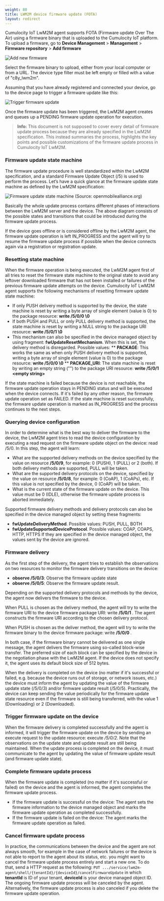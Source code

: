 ```yaml
---
weight: 80
title: LWM2M device firmware update (FOTA)
layout: redirect
---
```


Cumulocity IoT LwM2M agent supports FOTA (Firmware update Over The Air) using a firmware binary that is uploaded to the Cumulocity IoT platform.
To upload a firmware, go to **Device Management** &gt; **Management** &gt; **Firmware repository** &gt; **Add firmware**

![Add new firmware](/images/device-protocols/lwm2m/lwm2m-add-new-firmware.png)

Select the firmware binary to upload, either from your local computer or from a URL. The device type filter must be left empty or filled with a value of "c8y_lwm2m".

Assuming that you have already registered and connected your device, go to the device page to trigger a firmware update like this:

![Trigger firmware update](/images/device-protocols/lwm2m/lwm2m-trigger-fota.png)

Once the firmware update has been triggered, the LwM2M agent creates and queues up a PENDING firmware update operation for execution.

> **Info:** This document is not supposed to cover every detail of firmware update process because they are already specified in the LwM2M specification. This instead summaries the process, highlights the key points and possible customizations of the firmware update process in Cumulocity IoT LwM2M.

### Firmware update state machine

The firmware update procedure is well standardized within the LwM2M specification, and a standard Firmware Update Object (&#47;5) is used to perform the process.
Let’s have a quick glance at the firmware update state machine as defined by the LwM2M specification:

 ![Firmware update state machine](/images/device-protocols/lwm2m/lwm2m-fota-state-machine.png)
 (Source: openmobilealliance.org)

Basically the whole update process contains different phases of interactions between the LwM2M server and the device. The above diagram consists of the possible states and transitions that could be introduced during the firmware update process.

If the device goes offline or is considered offline by the LwM2M agent, the firmware update operation is left IN_PROGRESS and the agent will try to resume the firmware update process if possible when the device connects again via a registration or registration update. 

### Resetting state machine

When the firmware operation is being executed, the LwM2M agent first of all tries to reset the firmware state machine to the original state to avoid any leftover downloaded firmware that has not been installed or failures of the previous firmware update attempts on the device.
Cumulocity IoT LwM2M agent supports the following mechanisms of resetting firmware update state machine:
* If only PUSH delivery method is supported by the device, the state machine is reset by writing a byte array of single element (value is 0) to the package resource: **write &#47;5&#47;0&#47;0 \0**
* If both PUSH and PULL or only PULL delivery method is supported, the state machine is reset by writing a NULL string to the package URI resource: **write &#47;5&#47;0&#47;1 \0**
* This mechanism can also be specified in the device managed object by using fragment: **fwUpdateResetMechanism**. When this is set, the delivery method is disregarded. Possible values:
    ** **PACKAGE**: This works the same as when only PUSH delivery method is supported, writing a byte array of single element (value is 0) to the package resource: **write &#47;5&#47;0&#47;0 \0**
    ** **PACKAGE_URI**: The state machine is reset by writing an empty string ("") to the package URI resource: **write &#47;5&#47;0&#47;1 &lt;empty string&gt;**
 
 If the state machine is failed because the device is not reachable, the firmware update operation stays in PENDING status and will be executed when the device connects. If it's failed by any other reason, the firmware update operation set as FAILED.
 If the state machine is reset successfully, the firmware update operation is marked as IN_PROGRESS and the process continues to the next steps.

### Querying device configuration

In order to determine what is the best way to deliver the firmware to the device, the LwM2M agent tries to read the device configuration by executing a read request on the firmware update object on the device: read &#47;5&#47;0.
In this step, the agent will learn:
* What are the supported delivery methods on the device specified by the value on resource **&#47;5&#47;0&#47;9**, for example: 0 (PUSH), 1 (PULL) or 2 (both). If both delivery methods are supported, PULL will be taken.
* What are the supported delivery protocols on the device, specified by the value on resource **&#47;5&#47;0&#47;8**, for example: 0 (CoAP), 1 (CoAPs), etc. If this value is not specified by the device, 0 (CoAP) will be taken.
* What is the current state of the firmware update on the device. This value must be 0 (IDLE), otherwise the firmware update process is aborted immediately.

Supported firmware delivery methods and delivery protocols can also be specified in the device managed object by setting these fragments:
* **fwUpdateDeliveryMethod**. Possible values: PUSH, PULL, BOTH
* **fwUpdateSupportedDeviceProtocol**. Possible values: COAP, COAPS, HTTP, HTTPS
If they are specified in the device managed object, the values sent by the device are ignored. 


### Firmware delivery

As the first step of the delivery, the agent tries to establish the observations on two resources to monitor the firmware delivery transitions on the device:
* **observe &#47;5&#47;0&#47;3**: Observe the firmware update state
* **observe &#47;5&#47;0&#47;5**: Observe the firmware update result.

Depending on the supported delivery protocols and methods by the device, the agent now delivers the firmware to the device.

When PULL is chosen as the delivery method, the agent will try to write the firmware URI to the device firmware package URI: write **&#47;5&#47;0&#47;1 <firmware uri>**. The agent constructs the firmware URI according to the chosen delivery protocol.

When PUSH is chosen as the deliver method, the agent will try to write the firmware binary to the device firmware package: write **&#47;5&#47;0&#47;0 <firmware binary>**.

In both case, if the firmware binary cannot be delivered as one single message, the agent delivers the firmware using so-called block-wise transfer. The preferred size of each block can be specified by the device in the negotiation phase with the LwM2M agent. If the device does not specify it, the agent uses its default block size of 512 bytes.

When the delivery is completed on the device (no matter if it's successful or failed, e.g. because the device runs out of storage, or network issues, etc.) the device must inform the agent by updating the value of the firmware update state (&#47;5&#47;0&#47;3) and/or firmware update result (&#47;5&#47;0&#47;5). Practically, the device can keep sending the value periodically for the firmware update state resource even if the firmware is still being transferred, with the value 1 (Downloading) or 2 (Downloaded). 

### Trigger firmware update on the device

When the firmware delivery is completed successfully and the agent is informed, it will trigger the firmware update on the device by sending an execute request to the update resource: execute *&#47;5&#47;0&#47;2*. Note that the observations on the update state and update result are still being maintained. When the update process is completed on the device, it must communicate to the agent by updating the value of firmware update result (and firmware update state).

### Complete firmware update process
When the firmware update is completed (no matter if it's successful or failed) on the device and the agent is informed, the agent completes the firmware update process.
* If the firmware update is successful on the device: The agent sets the firmware information to the device managed object and marks the firmware update operation as completed successfully.
* If the firmware update is failed on the device: The agent marks the firmware update operation as failed.

### Cancel firmware update process
In practice, the communications between the device and the agent are not always smooth, for example in the case of network failures or the device is not able to report to the agent about its status, etc. you might want to cancel the firmware update process entirely and start a new one. To do that, send a HTTP request as the following:
```PUT .../service/lwm2m-agent/shell/{tenantId}/{deviceId}/cancelFirmwareUpdate```
in which **tenantId** is ID of your tenant, **deviceId** is your device managed object ID. The ongoing firmware update process will be canceled by the agent.
Alternatively, the firmware update process is also canceled if you delete the firmware update operation.